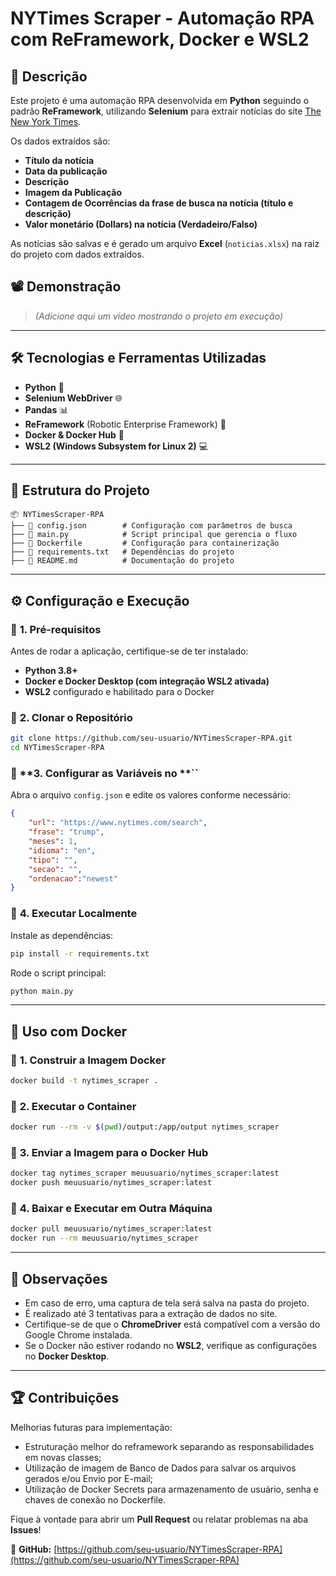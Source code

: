 # NYTimes Scraper - Automação RPA com ReFramework, Docker e WSL2

## 📌 Descrição

Este projeto é uma automação RPA desenvolvida em **Python** seguindo o padrão **ReFramework**, utilizando **Selenium** para extrair notícias do site [The New York Times](https://www.nytimes.com/search).

Os dados extraídos são:

- **Título da notícia**
- **Data da publicação**
- **Descrição**
- **Imagem da Publicação**
- **Contagem de Ocorrências da frase de busca na notícia (título e descrição)**
- **Valor monetário (Dollars) na notícia (Verdadeiro/Falso)**



As notícias são salvas e é gerado um arquivo **Excel** (`noticias.xlsx`) na raiz do projeto com dados extraídos.

## 📽️ Demonstração

> *(Adicione aqui um vídeo mostrando o projeto em execução)*

---

## 🛠️ Tecnologias e Ferramentas Utilizadas

- **Python** 🐍
- **Selenium WebDriver** 🌐
- **Pandas** 📊
- **ReFramework** (Robotic Enterprise Framework) 🤖
- **Docker & Docker Hub** 🐳
- **WSL2 (Windows Subsystem for Linux 2)** 💻

---

## 📂 Estrutura do Projeto

```
📦 NYTimesScraper-RPA
├── 📜 config.json        # Configuração com parâmetros de busca
├── 📜 main.py            # Script principal que gerencia o fluxo
├── 📜 Dockerfile         # Configuração para containerização
├── 📜 requirements.txt   # Dependências do projeto
├── 📜 README.md          # Documentação do projeto
```

---

## ⚙️ Configuração e Execução

### 🔹 **1. Pré-requisitos**

Antes de rodar a aplicação, certifique-se de ter instalado:

- **Python 3.8+**
- **Docker e Docker Desktop (com integração WSL2 ativada)**
- **WSL2** configurado e habilitado para o Docker

### 🔹 **2. Clonar o Repositório**

```bash
git clone https://github.com/seu-usuario/NYTimesScraper-RPA.git
cd NYTimesScraper-RPA
```

### 🔹 **3. Configurar as Variáveis no **``

Abra o arquivo `config.json` e edite os valores conforme necessário:

```json
{
    "url": "https://www.nytimes.com/search",
    "frase": "trump",
    "meses": 1,
    "idioma": "en",
    "tipo": "",
    "secao": "",
    "ordenacao":"newest"
}
```

### 🔹 **4. Executar Localmente**

Instale as dependências:

```bash
pip install -r requirements.txt
```

Rode o script principal:

```bash
python main.py
```

---

## 🐳 Uso com Docker

### 🔹 **1. Construir a Imagem Docker**

```bash
docker build -t nytimes_scraper .
```

### 🔹 **2. Executar o Container**

```bash
docker run --rm -v $(pwd)/output:/app/output nytimes_scraper
```

### 🔹 **3. Enviar a Imagem para o Docker Hub**

```bash
docker tag nytimes_scraper meuusuario/nytimes_scraper:latest
docker push meuusuario/nytimes_scraper:latest
```

### 🔹 **4. Baixar e Executar em Outra Máquina**

```bash
docker pull meuusuario/nytimes_scraper:latest
docker run --rm meuusuario/nytimes_scraper
```

---

## 📝 Observações

- Em caso de erro, uma captura de tela será salva na pasta do projeto.
- É realizado até 3 tentativas para a extração de dados no site. 
- Certifique-se de que o **ChromeDriver** está compatível com a versão do Google Chrome instalada.
- Se o Docker não estiver rodando no **WSL2**, verifique as configurações no **Docker Desktop**.

---

## 🏆 Contribuições

Melhorias futuras para implementação:
- Estruturação melhor do reframework separando as responsabilidades em novas classes;
- Utilização de imagem de Banco de Dados para salvar os arquivos gerados e/ou Envio por E-mail;
- Utilização de Docker Secrets para armazenamento de usuário, senha e chaves de conexão no Dockerfile.

Fique à vontade para abrir um **Pull Request** ou relatar problemas na aba **Issues**!

🔗 **GitHub:** [https://github.com/seu-usuario/NYTimesScraper-RPA](https://github.com/seu-usuario/NYTimesScraper-RPA)


